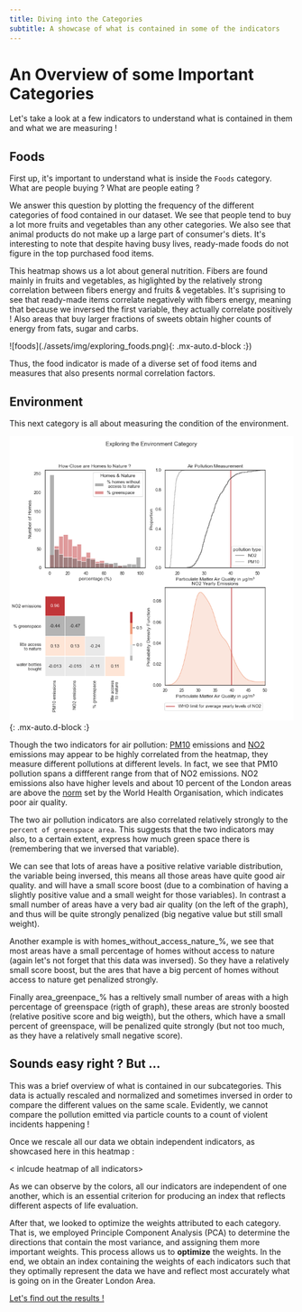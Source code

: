 ```yaml
---
title: Diving into the Categories 
subtitle: A showcase of what is contained in some of the indicators
---
```


# An Overview of some Important Categories

Let's take a look at a few indicators to understand what is contained in them and what we are measuring !

## Foods 

First up, it's important to understand what is inside the `Foods` category. What are people buying ? What are people eating ? 

We answer this question by plotting the frequency of the different categories of food contained in our dataset. We see that people tend to buy a lot more fruits and vegetables than any other categories. We also see that animal products do not make up a large part of consumer's diets. It's interesting to note that despite having busy lives, ready-made foods do not figure in the top purchased food items.  

<insert the first graph for food >

This heatmap shows us a lot about general nutrition. Fibers are found mainly in fruits and vegetables, as higlighted by the relatively strong correlation between fibers energy and fruits & vegetables. It's suprising to see that ready-made items correlate negatively with fibers energy, meaning that because we inversed the first variable, they actually correlate positively ! Also areas that buy larger fractions of sweets obtain higher counts of energy from fats, sugar and carbs.

<insert the second graph for foods>
![foods](./assets/img/exploring_foods.png){: .mx-auto.d-block :})

Thus, the food indicator is made of a diverse set of food items and measures that also presents normal correlation factors.

## Environment 

This next category is all about measuring the condition of the environment.

![env](./assets/img/exploring_env.png){: .mx-auto.d-block :}

Though the two indicators for air pollution: [PM10](https://www.eea.europa.eu/data-and-maps/indicators/emissions-of-primary-particles-and-5/assessment-3)  emissions and [NO2](https://www.epa.gov/no2-pollution#:~:text=NO2%20primarily%20gets%20in,%2C%20and%20off%2Droad%20equipment) emissions may appear to be highly correlated from the heatmap, they measure different pollutions at different levels. In fact, we see that PM10 pollution spans a diffferent range from that of NO2 emissions. NO2 emissions also have higher levels and about 10 percent of the London areas are above the [norm](https://www.who.int/news-room/fact-sheets/detail/ambient-(outdoor)-air-quality-and-health) set by the World Health Organisation, which indicates poor air quality. 

The two air pollution indicators are also correlated relatively strongly to the `percent of greenspace area`. This suggests that the two indicators may also, to a certain extent, express how much green space there is (remembering that we inversed that variable). 

We can see that lots of areas have a positive relative variable distribution, the variable being inversed, this means all those areas have quite good air quality. and will have a small score boost (due to a combination of having a slightly positive value and a small weight for those variables). In contrast a small number of areas have a very bad air quality (on the left of the graph), and thus will be quite strongly penalized (big negative value but still small weight).

Another example is with homes_without_access_nature_%, we see that most areas have a small percentage of homes without access to nature (again let's not forget that this data was inversed). So they have a relatively small score boost, but the ares that have a big percent of homes without access to nature get penalized strongly.

Finally area_greenpace_% has a reltively small number of areas with a high percentage of greenspace (rigth of graph), these areas are stronly boosted (relative positive score and big weigth), but the others, which have a small percent of greenspace, will be penalized quite strongly (but not too much, as they have a relatively small negative score).

## Sounds easy right ? But ... 

This was a brief overview of what is contained in our subcategories. This data is actually rescaled and normalized and sometimes inversed in order to compare the different values on the same scale. Evidently, we cannot compare the pollution emitted via particle counts to a count of violent incidents happening ! 

Once we rescale all our data we obtain independent indicators, as showcased here in this heatmap :

< inlcude heatmap of all indicators> 

As we can observe by the colors, all our indicators are independent of one another, which is an essential criterion for producing an index that reflects different aspects of life evaluation. 

After that, we looked to optimize the weights attributed to each category. That is, we employed Principle Component Analysis (PCA) to determine the directions that contain the most variance, and assigning them more important weights. This process allows us to **optimize** the weights. In the end, we obtain an index containing the weights of each indicators such that they optimally represent the data we have and reflect most accurately what is going on in the Greater London Area. 

[Let's find out the results !](https://charlyneburki.github.io/The-ALDI/map/) 

